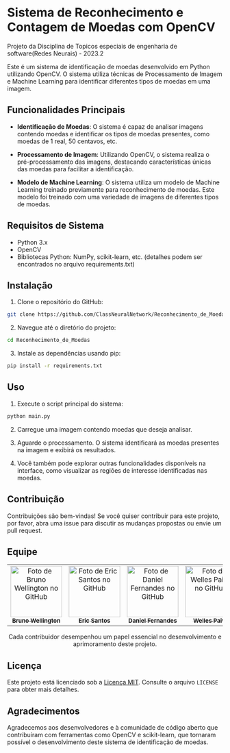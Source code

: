 # Sistema de Reconhecimento e Contagem de Moedas com OpenCV

Projeto da Disciplina de Topicos especiais de engenharia de software(Redes Neurais) - 2023.2

Este é um sistema de identificação de moedas desenvolvido em Python utilizando OpenCV. O sistema utiliza técnicas de Processamento de Imagem e Machine Learning para identificar diferentes tipos de moedas em uma imagem.

## Funcionalidades Principais

- **Identificação de Moedas**: O sistema é capaz de analisar imagens contendo moedas e identificar os tipos de moedas presentes, como moedas de 1 real, 50 centavos, etc.

- **Processamento de Imagem**: Utilizando OpenCV, o sistema realiza o pré-processamento das imagens, destacando características únicas das moedas para facilitar a identificação.

- **Modelo de Machine Learning**: O sistema utiliza um modelo de Machine Learning treinado previamente para reconhecimento de moedas. Este modelo foi treinado com uma variedade de imagens de diferentes tipos de moedas.

## Requisitos de Sistema

- Python 3.x
- OpenCV
- Bibliotecas Python: NumPy, scikit-learn, etc. (detalhes podem ser encontrados no arquivo requirements.txt)

## Instalação

1. Clone o repositório do GitHub:

```bash
git clone https://github.com/ClassNeuralNetwork/Reconhecimento_de_Moedas.git
```

2. Navegue até o diretório do projeto:

```bash
cd Reconhecimento_de_Moedas
```

3. Instale as dependências usando pip:

```bash
pip install -r requirements.txt
```

## Uso

1. Execute o script principal do sistema:

```bash
python main.py
```

2. Carregue uma imagem contendo moedas que deseja analisar.

3. Aguarde o processamento. O sistema identificará as moedas presentes na imagem e exibirá os resultados.

4. Você também pode explorar outras funcionalidades disponíveis na interface, como visualizar as regiões de interesse identificadas nas moedas.

## Contribuição

Contribuições são bem-vindas! Se você quiser contribuir para este projeto, por favor, abra uma issue para discutir as mudanças propostas ou envie um pull request.
## Equipe
<table align="center">
  <tr>    
    <td align="center">
      <a href="https://github.com/brunowellington">
        <img src="https://avatars.githubusercontent.com/u/83995825?v=4" 
        width="120px;"  alt="Foto de Bruno Wellington no GitHub"/><br>
        <sub>
          <b>Bruno Wellington</b>
         </sub>
      </a>
    </td>
    <td align="center">
      <a href="https://github.com/EricSantosdm">
        <img src="https://avatars.githubusercontent.com/u/33100571?v=4" 
        width="120px;" alt="Foto de Eric Santos no GitHub"/><br>
        <sub>
          <b>Eric Santos</b>
         </sub>
      </a>
    </td>
    <td align="center">
      <a href="https://github.com/DanielFernandess">
        <img src="https://avatars.githubusercontent.com/u/80116546?v=4" 
        width="120px;" alt="Foto de Daniel Fernandes no GitHub"/><br>
        <sub>
          <b>Daniel Fernandes</b>
         </sub>
      </a>
    </td>
    <td align="center">
      <a href="https://github.com/wellespaiva-dev">
        <img src="https://avatars.githubusercontent.com/u/69151464?v=4" 
        width="120px;" alt="Foto de Welles Paiva no GitHub"/><br>
        <sub>
          <b>Welles Paiva</b>
         </sub>
      </a>
    </td>
  </tr>
</table>

<p align="center">
Cada contribuidor desempenhou um papel essencial no desenvolvimento e aprimoramento deste projeto.
</p>



## Licença

Este projeto está licenciado sob a [Licença MIT](https://opensource.org/licenses/MIT). Consulte o arquivo `LICENSE` para obter mais detalhes.

## Agradecimentos

Agradecemos aos desenvolvedores e à comunidade de código aberto que contribuíram com ferramentas como OpenCV e scikit-learn, que tornaram possível o desenvolvimento deste sistema de identificação de moedas.
